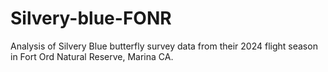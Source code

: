 # Silvery-blue-FONR
Analysis of Silvery Blue butterfly survey data from their 2024 flight season in Fort Ord Natural Reserve, Marina CA.
